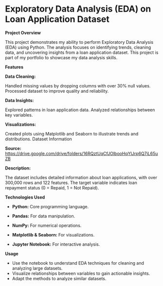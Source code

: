 # **Exploratory Data Analysis (EDA) on Loan Application Dataset**

**Project Overview**

This project demonstrates my ability to perform Exploratory Data Analysis (EDA) using Python. The analysis focuses on identifying trends, cleaning data, and uncovering insights from a loan application dataset. This project is part of my portfolio to showcase my data analysis skills.

**Features**

**Data Cleaning:**

Handled missing values by dropping columns with over 30% null values.
Processed dataset to improve quality and reliability.

**Data Insights:**

Explored patterns in loan application data.
Analyzed relationships between key variables.

**Visualizations:**

Created plots using Matplotlib and Seaborn to illustrate trends and distributions.
Dataset Information

**Source:** 
https://drive.google.com/drive/folders/16RQztUqCfJOlbooHqYlJrp6Q7iL65uZB

**Description:**

The dataset includes detailed information about loan applications, with over 300,000 rows and 122 features. The target variable indicates loan repayment status (0 = Repaid, 1 = Not Repaid).

**Technologies Used**

* **Python:** Core programming language.

* **Pandas:** For data manipulation.

* **NumPy:** For numerical operations.

* **Matplotlib & Seaborn:** For visualizations.

* **Jupyter Notebook:** For interactive analysis.

**Usage**

* Use the notebook to understand EDA techniques for cleaning and analyzing large datasets.
* Visualize relationships between variables to gain actionable insights.
* Adapt the methods to analyze similar datasets.
